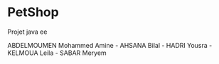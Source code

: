 # PetShop
Projet java ee



ABDELMOUMEN Mohammed Amine -
AHSANA Bilal -
HADRI Yousra -
KELMOUA Leila -
SABAR Meryem 
